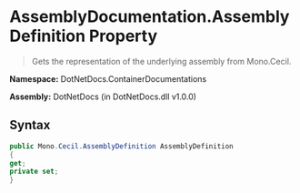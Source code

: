 # AssemblyDocumentation.AssemblyDefinition Property
> Gets the representation of the underlying assembly from Mono.Cecil.

**Namespace:** DotNetDocs.ContainerDocumentations

**Assembly:** DotNetDocs (in DotNetDocs.dll v1.0.0)
## Syntax
```csharp
public Mono.Cecil.AssemblyDefinition AssemblyDefinition
{
get;
private set;
}
```
